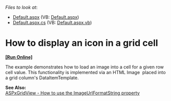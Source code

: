 <!-- default file list -->
*Files to look at*:

* [Default.aspx](./CS/ImageColumn/Default.aspx) (VB: [Default.aspx](./VB/ImageColumn/Default.aspx))
* [Default.aspx.cs](./CS/ImageColumn/Default.aspx.cs) (VB: [Default.aspx.vb](./VB/ImageColumn/Default.aspx.vb))
<!-- default file list end -->
# How to display an icon in a grid cell
<!-- run online -->
**[[Run Online]](https://codecentral.devexpress.com/e1967/)**
<!-- run online end -->


<p>The example demonstrates how to load an image into a cell for a given row cell value. This functionality is implemented via an HTML Image <img> placed into a grid column's DataItemTemplate.</p><p><strong>See Also:</strong><br />
<a href="https://www.devexpress.com/Support/Center/p/E1123">ASPxGridView - How to use the ImageUrlFormatString property</a></p>

<br/>


